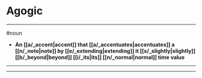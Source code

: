 # Agogic
---
#noun
- **An [[a/_accent|accent]] that [[a/_accentuates|accentuates]] a [[n/_note|note]] by [[e/_extending|extending]] it [[s/_slightly|slightly]] [[b/_beyond|beyond]] [[i/_its|its]] [[n/_normal|normal]] time value**
---
---
